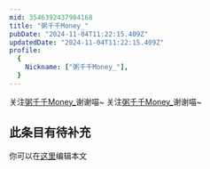 ```yaml
---
mid: 3546392437984168
title: "粥千千Money_"
pubDate: "2024-11-04T11:22:15.409Z"
updatedDate: "2024-11-04T11:22:15.409Z"
profile:
  {
    Nickname: ["粥千千Money_"],
  }
---
```


关注[粥千千Money_](https://space.bilibili.com/3546392437984168)谢谢喵~ 关注[粥千千Money_](https://space.bilibili.com/3546392437984168)谢谢喵~

## 此条目有待补充
你可以在[这里](https://github.com/Yuhanawa/VTuber.ICU-Content/edit/master/v/粥千千Money_/index.md)编辑本文
